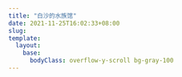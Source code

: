 ```yaml
---
title: "白沙的水族馆"
date: 2021-11-25T16:02:33+08:00
slug:
template:
  layout:
    base:
      bodyClass: overflow-y-scroll bg-gray-100
---
```

